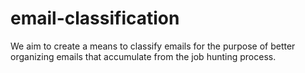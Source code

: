# email-classification
We aim to create a means to classify emails for the purpose of better organizing emails that accumulate from the job hunting process.
